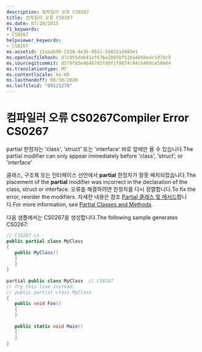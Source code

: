 ```yaml
---
description: 컴파일러 오류 CS0267
title: 컴파일러 오류 CS0267
ms.date: 07/20/2015
f1_keywords:
- CS0267
helpviewer_keywords:
- CS0267
ms.assetid: 11aaab96-5838-4e36-9551-5b032a1089e1
ms.openlocfilehash: d7cd55dab41ef676a2805bf516a4b6bedc1d7dc9
ms.sourcegitcommit: d579fb5e4b46745fd0f1f8874c94c6469ce58604
ms.translationtype: MT
ms.contentlocale: ko-KR
ms.lasthandoff: 08/30/2020
ms.locfileid: "89121278"
---
```

# <a name="compiler-error-cs0267"></a><span data-ttu-id="3738c-103">컴파일러 오류 CS0267</span><span class="sxs-lookup"><span data-stu-id="3738c-103">Compiler Error CS0267</span></span>
<span data-ttu-id="3738c-104">partial 한정자는 'class', 'struct' 또는 'interface' 바로 앞에만 올 수 있습니다.</span><span class="sxs-lookup"><span data-stu-id="3738c-104">The partial modifier can only appear immediately before 'class', 'struct', or 'interface'</span></span>  
  
 <span data-ttu-id="3738c-105">클래스, 구조체 또는 인터페이스 선언에서 **partial** 한정자가 잘못 배치되었습니다.</span><span class="sxs-lookup"><span data-stu-id="3738c-105">The placement of the **partial** modifier was incorrect in the declaration of the class, struct or interface.</span></span> <span data-ttu-id="3738c-106">오류를 해결하려면 한정자를 다시 정렬합니다.</span><span class="sxs-lookup"><span data-stu-id="3738c-106">To fix the error, reorder the modifiers.</span></span> <span data-ttu-id="3738c-107">자세한 내용은 참조 [Partial 클래스 및 메서드](../programming-guide/classes-and-structs/partial-classes-and-methods.md)합니다.</span><span class="sxs-lookup"><span data-stu-id="3738c-107">For more information, see [Partial Classes and Methods](../programming-guide/classes-and-structs/partial-classes-and-methods.md).</span></span>  
  
 <span data-ttu-id="3738c-108">다음 샘플에서는 CS0267을 생성합니다.</span><span class="sxs-lookup"><span data-stu-id="3738c-108">The following sample generates CS0267:</span></span>  
  
```csharp  
// CS0267.cs  
public partial class MyClass  
{  
   public MyClass()  
   {  
   }  
}  
  
partial public class MyClass  // CS0267  
// Try this line instead:  
// public partial class MyClass  
{  
   public void Foo()  
   {  
   }  
  
   public static void Main()  
   {  
   }  
}  
```
